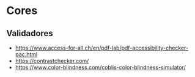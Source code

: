 # Cores

## Validadores

- https://www.access-for-all.ch/en/pdf-lab/pdf-accessibility-checker-pac.html
- https://contrastchecker.com/
- https://www.color-blindness.com/coblis-color-blindness-simulator/
